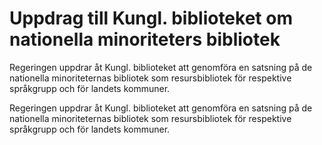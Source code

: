 # Uppdrag till Kungl. biblioteket om nationella minoriteters bibliotek

Regeringen uppdrar åt Kungl. biblioteket att genomföra en satsning på de nationella minoriteternas bibliotek som resursbibliotek för respektive språkgrupp och för landets kommuner.

Regeringen uppdrar åt Kungl. biblioteket att genomföra en satsning på de nationella minoriteternas bibliotek som resursbibliotek för respektive språkgrupp och för landets kommuner.
